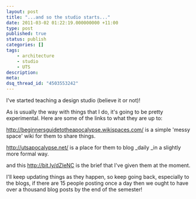 ```yaml
---
layout: post
title: "...and so the studio starts..."
date: 2011-03-02 01:22:19.000000000 +11:00
type: post
published: true
status: publish
categories: []
tags:
    - architecture
    - studio
    - UTS
description:
meta:
dsq_thread_id: "4503553242"
---
```


<p>I've started teaching a design studio (believe it or not)!</p>
<p>As is usually the way with things that I do, it's going to be pretty experimental. Here are some of the links to what they are up to:</p>
<p><a href="http://beginnersguidetotheapocalypse.wikispaces.com/">http://beginnersguidetotheapocalypse.wikispaces.com/</a> is a simple 'messy space' wiki for them to share things.</p>
<p><a href="http://utsapocalypse.net/">http://utsapocalypse.net/</a> is a place for them to blog _daily _in a slightly more formal way.</p>
<p>and this <a title="The brief, as it stands" href="http://bit.ly/dZIeNC">http://bit.ly/dZIeNC</a> is the brief that I've given them at the moment.</p>
<p>I'll keep updating things as they happen, so keep going back, especially to the blogs, if there are 15 people posting once a day then we ought to have over a thousand blog posts by the end of the semester!</p>
